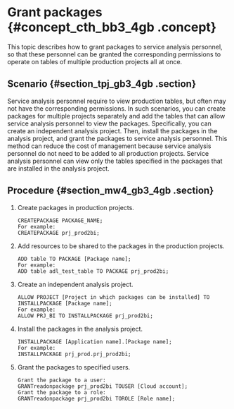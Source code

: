 # Grant packages {#concept_cth_bb3_4gb .concept}

This topic describes how to grant packages to service analysis personnel, so that these personnel can be granted the corresponding permissions to operate on tables of multiple production projects all at once.

## Scenario {#section_tpj_gb3_4gb .section}

Service analysis personnel require to view production tables, but often may not have the corresponding permissions. In such scenarios, you can create packages for multiple projects separately and add the tables that can allow service analysis personnel to view the packages. Specifically, you can create an independent analysis project. Then, install the packages in the analysis project, and grant the packages to service analysis personnel. This method can reduce the cost of management because service analysis personnel do not need to be added to all production projects. Service analysis personnel can view only the tables specified in the packages that are installed in the analysis project.

## Procedure {#section_mw4_gb3_4gb .section}

1.  Create packages in production projects.

    ```
    CREATEPACKAGE PACKAGE_NAME;
    For example:
    CREATEPACKAGE prj_prod2bi; 
    ```

2.  Add resources to be shared to the packages in the production projects.

    ```
    ADD table TO PACKAGE [Package name]; 
    For example:
    ADD table adl_test_table TO PACKAGE prj_prod2bi;
    ```

3.  Create an independent analysis project.

    ```
    ALLOW PROJECT [Project in which packages can be installed] TO INSTALLPACKAGE [Package name];
    For example:
    ALLOW PRJ_BI TO INSTALLPACKAGE prj_prod2bi;
    ```

4.  Install the packages in the analysis project.

    ```
    INSTALLPACKAGE [Application name].[Package name]; 
    For example:
    INSTALLPACKAGE prj_prod.prj_prod2bi;
    ```

5.  Grant the packages to specified users.

    ```
    Grant the package to a user:
    GRANTreadonpackage prj_prod2bi TOUSER [Cloud account];
    Grant the package to a role:
    GRANTreadonpackage prj_prod2bi TOROLE [Role name];
    ```


